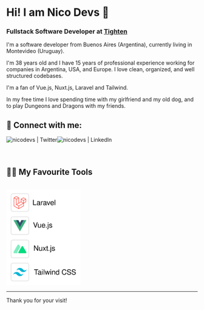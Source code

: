 # Hi! I am Nico Devs 👋

### Fullstack Software Developer at [Tighten](https://tighten.com)

I'm a software developer from Buenos Aires (Argentina), currently living in Montevideo (Uruguay).

I'm 38 years old and I have 15 years of professional experience working for companies in Argentina, USA, and Europe. I love clean, organized, and well structured codebases.

I'm a fan of Vue.js, Nuxt.js, Laravel and Tailwind.

In my free time I love spending time with my girlfriend and my old dog, and to play Dungeons and Dragons with my friends.

## 🤝 Connect with me:

[<img align="left" alt="nicodevs | Twitter" src="https://img.shields.io/badge/Twitter-1DA1F2?style=for-the-badge&logo=twitter&logoColor=white" />][twitter]
[<img align="left" alt="nicodevs | LinkedIn" src="https://img.shields.io/badge/LinkedIn-0077B5?style=for-the-badge&logo=linkedin&logoColor=white" />][linkedin]

<br />
<br />
<br />

## 👨‍💻 My Favourite Tools

<br />

<img src="https://raw.githubusercontent.com/nicodevs/nicodevs/main/img/tools.svg" alt="Laravel, Vue.js, Nuxt.js, Tailwind CSS" height="250px">

---



Thank you for your visit!

[twitter]: https://twitter.com/nicodevs
[linkedin]: https://www.linkedin.com/in/nicodevs/





